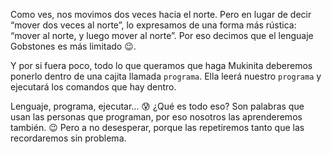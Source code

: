 Como ves, nos movimos dos veces hacia el norte. Pero en lugar de decir “mover dos veces al norte”, lo expresamos de una forma más rústica: “mover al norte, y luego mover al norte”. Por eso decimos que el lenguaje Gobstones es más limitado :wink:. 

Y por si fuera poco, todo lo que queramos que haga Mukinita deberemos ponerlo dentro de una cajita llamada `programa`. Ella leerá nuestro `programa` y ejecutará los comandos que hay dentro. 

Lenguaje, programa, ejecutar… :cold_sweat: ¿Qué es todo eso? Son palabras que usan las personas que programan, por eso nosotros las aprenderemos también. :wink: Pero a no desesperar, porque las repetiremos tanto que las recordaremos sin problema. 